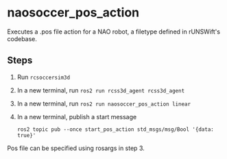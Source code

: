# naosoccer_pos_action

Executes a .pos file action for a NAO robot, a filetype defined in rUNSWift's codebase.

## Steps

1. Run `rcsoccersim3d`
2. In a new terminal, run `ros2 run rcss3d_agent rcss3d_agent`
3. In a new terminal, run `ros2 run naosoccer_pos_action linear`
4. In a new terminal, publish a start message 
  
    `ros2 topic pub --once start_pos_action std_msgs/msg/Bool '{data: true}'`

Pos file can be specified using rosargs in step 3.
